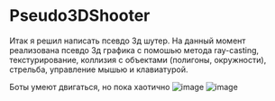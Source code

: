 # Pseudo3DShooter

Итак я решил написать псевдо 3д шутер. На данный момент реализована псевдо 3д графика с помошью метода ray-casting, текстурирование, коллизия с объектами (полигоны, окружности), стрельба, управление мышью и клавиатурой.

Боты умеют двигаться, но пока хаотично
![image](https://user-images.githubusercontent.com/78645533/187956338-cba0c1fd-3aa9-40ce-bfff-8382f87abac4.png)
![image](https://user-images.githubusercontent.com/78645533/187956599-31af553f-859a-48e2-a8e3-9d8741af6a54.png)

